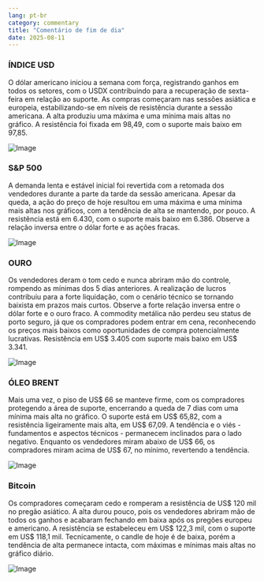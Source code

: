 ```yaml
---
lang: pt-br
category: commentary
title: "Comentário de fim de dia"
date: 2025-08-11
---
```


### ÍNDICE USD

O dólar americano iniciou a semana com força, registrando ganhos em todos os setores, com o USDX contribuindo para a recuperação de sexta-feira em relação ao suporte. As compras começaram nas sessões asiática e europeia, estabilizando-se em níveis de resistência durante a sessão americana. A alta produziu uma máxima e uma mínima mais altas no gráfico. A resistência foi fixada em 98,49, com o suporte mais baixo em 97,85.

![Image](https://markleighedu.github.io/img/Aug-2025/11-Aug-2025/usdindex.jpg)

### S&P 500

A demanda lenta e estável inicial foi revertida com a retomada dos vendedores durante a parte da tarde da sessão americana. Apesar da queda, a ação do preço de hoje resultou em uma máxima e uma mínima mais altas nos gráficos, com a tendência de alta se mantendo, por pouco. A resistência está em 6.430, com o suporte mais baixo em 6.386. Observe a relação inversa entre o dólar forte e as ações fracas.

![Image](https://markleighedu.github.io/img/Aug-2025/11-Aug-2025/sp500.jpg)

### OURO

Os vendedores deram o tom cedo e nunca abriram mão do controle, rompendo as mínimas dos 5 dias anteriores. A realização de lucros contribuiu para a forte liquidação, com o cenário técnico se tornando baixista em prazos mais curtos. Observe a forte relação inversa entre o dólar forte e o ouro fraco. A commodity metálica não perdeu seu status de porto seguro, já que os compradores podem entrar em cena, reconhecendo os preços mais baixos como oportunidades de compra potencialmente lucrativas. Resistência em US$ 3.405 com suporte mais baixo em US$ 3.341.

![Image](https://markleighedu.github.io/img/Aug-2025/11-Aug-2025/gold.jpg)

### ÓLEO BRENT

Mais uma vez, o piso de US$ 66 se manteve firme, com os compradores protegendo a área de suporte, encerrando a queda de 7 dias com uma mínima mais alta no gráfico. O suporte está em US$ 65,82, com a resistência ligeiramente mais alta, em US$ 67,09. A tendência e o viés - fundamentos e aspectos técnicos - permanecem inclinados para o lado negativo. Enquanto os vendedores miram abaixo de US$ 66, os compradores miram acima de US$ 67, no mínimo, revertendo a tendência.

![Image](https://markleighedu.github.io/img/Aug-2025/11-Aug-2025/brentoil.jpg)

### Bitcoin

Os compradores começaram cedo e romperam a resistência de US$ 120 mil no pregão asiático. A alta durou pouco, pois os vendedores abriram mão de todos os ganhos e acabaram fechando em baixa após os pregões europeu e americano. A resistência se estabeleceu em US$ 122,3 mil, com o suporte em US$ 118,1 mil. Tecnicamente, o candle de hoje é de baixa, porém a tendência de alta permanece intacta, com máximas e mínimas mais altas no gráfico diário.

![Image](https://markleighedu.github.io/img/Aug-2025/11-Aug-2025/bitcoin.jpg)

